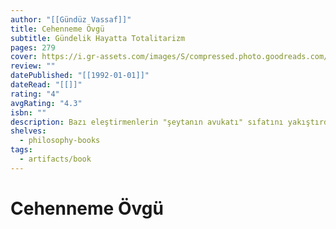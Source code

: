 ```yaml
---
author: "[[Gündüz Vassaf]]"
title: Cehenneme Övgü
subtitle: Gündelik Hayatta Totalitarizm
pages: 279
cover: https://i.gr-assets.com/images/S/compressed.photo.goodreads.com/books/1510052320l/6902351._SY475_.jpg
review: ""
datePublished: "[[1992-01-01]]"
dateRead: "[[]]"
rating: "4"
avgRating: "4.3"
isbn: ""
description: Bazı eleştirmenlerin "şeytanın avukatı" sıfatını yakıştırdıkları Gündüz Vassaf'ın "gözden geçirilmiş ve genişletilmiş yeni baskısı"yla sunduğumuz Cehenneme Övgü'sü, içimizde büyütüp yaşattığımız küçük 'totaliter dünyalar'ımızı afişe ediyor, daha doğrusu 'yüzümüze vuruyor'. Totalitarizmin -anne karnındaki bebeğin beslenmesi gibi- bireyle toplumu bağlayan göbek bağıyla semirdiğini, hayata ilişkin algılarımızı ve kimi dayatılan kimisini de gönüllü olarak kabul ettiğimiz kavramları irdeleyerek gösteriyor. Cehenneme Övgü, yazarın kendiyle hesaplaştığı, herkesi de hesaplaşmaya çağıran, hatta kışkırtan bir kitap.
shelves:
  - philosophy-books
tags:
  - artifacts/book
---
```

#  Cehenneme Övgü
